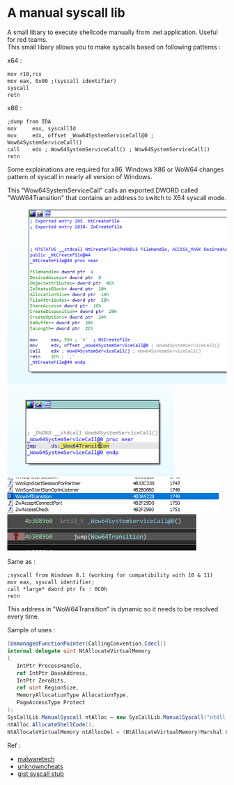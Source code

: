 # A manual syscall lib 

A small libary to execute shellcode manually from .net application. Useful for red teams.<br>
This small libary allows you to make syscalls based on following patterns :

x64 :

```assembly
mov r10,rcx
mov eax, 0x00 ;(syscall identifier)
syscall
retn
```

x86 :


```assembly
;dump from IDA
mov     eax, syscallId
mov     edx, offset _Wow64SystemServiceCall@0 ; Wow64SystemServiceCall()
call    edx ; Wow64SystemServiceCall() ; Wow64SystemServiceCall()
retn    
```

Some explainations are required for x86. Windows X86 or WoW64 changes pattern of syscall in nearly all version of Windows.

This "Wow64SystemServiceCall" calls an exported DWORD called "WoW64Transition" that contains an address to switch to X64 syscall mode.

![PIC1](https://github.com/arsium/SysCallLib/blob/main/Pictures/1_32.png?raw=true)
<br>
![PIC1](https://github.com/arsium/SysCallLib/blob/main/Pictures/1_32_2.png?raw=true)
<br>
![PIC1](https://github.com/arsium/SysCallLib/blob/main/Pictures/3_32.png?raw=true)
<br>
![PIC1](https://github.com/arsium/SysCallLib/blob/main/Pictures/6_32.png?raw=true)

Same as :


```assembly
;syscall from Windows 8.1 (working for compatibility with 10 & 11)
mov eax, syscall identifier;
call *large* dword ptr fs : 0C0h
retn   
```

This address in "WoW64Transition" is dynamic so it needs to be resolved every time.



Sample of uses :

```csharp
[UnmanagedFunctionPointer(CallingConvention.Cdecl)]
internal delegate uint NtAllocateVirtualMemory
(
   IntPtr ProcessHandle,
   ref IntPtr BaseAddress,
   IntPtr ZeroBits,
   ref uint RegionSize,
   MemoryAllocationType AllocationType,
   PageAccessType Protect
);
SysCallLib.ManualSyscall ntAlloc = new SysCallLib.ManualSyscall("ntdll.dll", "NtAllocateVirtualMemory", true);
ntAlloc.AllocateShellCode();
NtAllocateVirtualMemory ntAllocDel = (NtAllocateVirtualMemory)Marshal.GetDelegateForFunctionPointer(ntAlloc.allocatedShellCode, typeof(NtAllocateVirtualMemory));
```

Ref :
* [malwaretech](https://www.malwaretech.com/2015/07/windows-10-system-call-stub-changes.html)
* [unknowncheats](https://www.unknowncheats.me/forum/assembly/148398-manual-syscalls-using-assembly-x64.html)
* [gist syscall stub](https://gist.github.com/wbenny/b08ef73b35782a1f57069dff2327ee4d)
